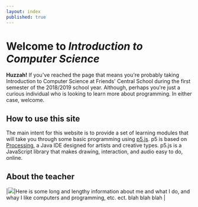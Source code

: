 ```yaml
---
layout: index
published: true
---
```


# Welcome to _Introduction to Computer Science_

**Huzzah!** If you've reached the page that means you're probably taking Introduction to Computer Science at Friends' Central School during the first semester of the 2018/2019 school year. Although, perhaps you're just a curious individual who is looking to learn more about programming. In either case, welcome.

## How to use this site

The main intent for this website is to provide a set of learning modules that will take you through some basic programming using [p5.js](http://www.p5js.org). p5 is based on [Processing](http://www.processing.org), a Java IDE designed for artists and creative types. p5.js is a JavaScript library that makes drawing, interaction, and audio easy to do, online.

## About the teacher

|![]({{site.baseurl}}/img/mdarfler_small.jpg)|Here is some long and lengthy information about me and what I do, and whay I like computers and programming, etc. ect. blah blah blah |
